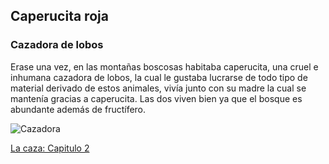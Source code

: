 ## Caperucita roja
### Cazadora de lobos

Erase una vez, en las montañas boscosas habitaba caperucita, una cruel e inhumana cazadora de lobos, la cual le gustaba lucrarse de todo tipo de material derivado de estos animales, vivía junto con su madre la cual se mantenía gracias a caperucita. Las dos viven bien ya que el bosque es abundante además de fructífero.

![Cazadora](https://p4.wallpaperbetter.com/wallpaper/823/831/702/hunter-wolf-animated-cartoonish-fantasy-art-warriors-red-riding-hood-1680x1050-abstract-fantasy-hd-art-wallpaper-preview.jpg)

[La caza: Capitulo 2](Lacaza.md)
